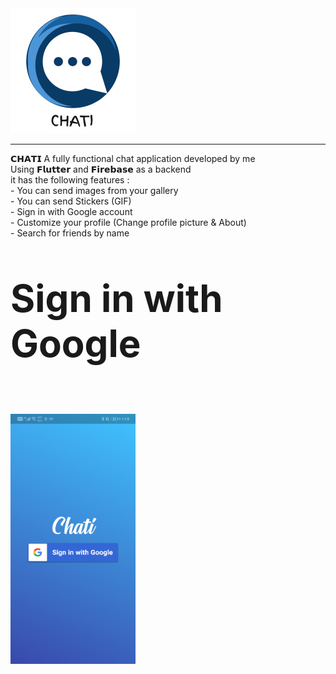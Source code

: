 
<img src="ScreenShots/1.png" class="center">

<hr class="solid">

<p>
  𝗖𝗛𝗔𝗧𝗜 A fully functional chat application developed by me <br>
Using 𝗙𝗹𝘂𝘁𝘁𝗲𝗿 and 𝗙𝗶𝗿𝗲𝗯𝗮𝘀𝗲 as a backend <br>
it has the following features : <br> 
- You can send images from your gallery <br>
- You can send Stickers (GIF) <br>
- Sign in with Google account <br>
- Customize your profile (Change profile picture & About) <br>
- Search for friends by name <br>
  </p>

<p style="font-size:60px"><b>Sign in with Google</b></p> <br> 
<img src="ScreenShots/Screenshot_20210131_011951_com.IhabTech.ChatiApp.jpg" class="center" width="200" height="400">
